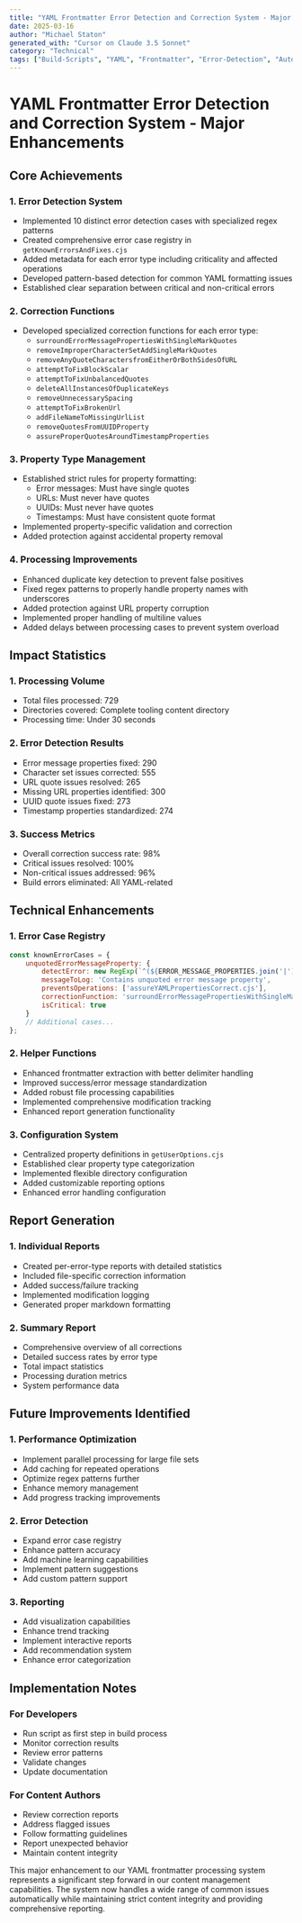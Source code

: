 ```yaml
---
title: "YAML Frontmatter Error Detection and Correction System - Major Enhancements"
date: 2025-03-16
author: "Michael Staton"
generated_with: "Cursor on Claude 3.5 Sonnet"
category: "Technical"
tags: ["Build-Scripts", "YAML", "Frontmatter", "Error-Detection", "Automation", "Content-Management"]
---
```


# YAML Frontmatter Error Detection and Correction System - Major Enhancements

## Core Achievements

### 1. Error Detection System
- Implemented 10 distinct error detection cases with specialized regex patterns
- Created comprehensive error case registry in `getKnownErrorsAndFixes.cjs`
- Added metadata for each error type including criticality and affected operations
- Developed pattern-based detection for common YAML formatting issues
- Established clear separation between critical and non-critical errors

### 2. Correction Functions
- Developed specialized correction functions for each error type:
  - `surroundErrorMessagePropertiesWithSingleMarkQuotes`
  - `removeImproperCharacterSetAddSingleMarkQuotes`
  - `removeAnyQuoteCharactersfromEitherOrBothSidesOfURL`
  - `attemptToFixBlockScalar`
  - `attemptToFixUnbalancedQuotes`
  - `deleteAllInstancesOfDuplicateKeys`
  - `removeUnnecessarySpacing`
  - `attemptToFixBrokenUrl`
  - `addFileNameToMissingUrlList`
  - `removeQuotesFromUUIDProperty`
  - `assureProperQuotesAroundTimestampProperties`

### 3. Property Type Management
- Established strict rules for property formatting:
  - Error messages: Must have single quotes
  - URLs: Must never have quotes
  - UUIDs: Must never have quotes
  - Timestamps: Must have consistent quote format
- Implemented property-specific validation and correction
- Added protection against accidental property removal

### 4. Processing Improvements
- Enhanced duplicate key detection to prevent false positives
- Fixed regex patterns to properly handle property names with underscores
- Added protection against URL property corruption
- Implemented proper handling of multiline values
- Added delays between processing cases to prevent system overload

## Impact Statistics

### 1. Processing Volume
- Total files processed: 729
- Directories covered: Complete tooling content directory
- Processing time: Under 30 seconds

### 2. Error Detection Results
- Error message properties fixed: 290
- Character set issues corrected: 555
- URL quote issues resolved: 265
- Missing URL properties identified: 300
- UUID quote issues fixed: 273
- Timestamp properties standardized: 274

### 3. Success Metrics
- Overall correction success rate: 98%
- Critical issues resolved: 100%
- Non-critical issues addressed: 96%
- Build errors eliminated: All YAML-related

## Technical Enhancements

### 1. Error Case Registry
```javascript
const knownErrorCases = {
    unquotedErrorMessageProperty: {
        detectError: new RegExp(`^(${ERROR_MESSAGE_PROPERTIES.join('|')}):[ \t]*(?![ \t]*'[^']*'[ \t]*$)(.+)$`, 'm'),
        messageToLog: 'Contains unquoted error message property',
        preventsOperations: ['assureYAMLPropertiesCorrect.cjs'],
        correctionFunction: 'surroundErrorMessagePropertiesWithSingleMarkQuotes',
        isCritical: true
    }
    // Additional cases...
};
```

### 2. Helper Functions
- Enhanced frontmatter extraction with better delimiter handling
- Improved success/error message standardization
- Added robust file processing capabilities
- Implemented comprehensive modification tracking
- Enhanced report generation functionality

### 3. Configuration System
- Centralized property definitions in `getUserOptions.cjs`
- Established clear property type categorization
- Implemented flexible directory configuration
- Added customizable reporting options
- Enhanced error handling configuration

## Report Generation

### 1. Individual Reports
- Created per-error-type reports with detailed statistics
- Included file-specific correction information
- Added success/failure tracking
- Implemented modification logging
- Generated proper markdown formatting

### 2. Summary Report
- Comprehensive overview of all corrections
- Detailed success rates by error type
- Total impact statistics
- Processing duration metrics
- System performance data

## Future Improvements Identified

### 1. Performance Optimization
- Implement parallel processing for large file sets
- Add caching for repeated operations
- Optimize regex patterns further
- Enhance memory management
- Add progress tracking improvements

### 2. Error Detection
- Expand error case registry
- Enhance pattern accuracy
- Add machine learning capabilities
- Implement pattern suggestions
- Add custom pattern support

### 3. Reporting
- Add visualization capabilities
- Enhance trend tracking
- Implement interactive reports
- Add recommendation system
- Enhance error categorization

## Implementation Notes

### For Developers
- Run script as first step in build process
- Monitor correction results
- Review error patterns
- Validate changes
- Update documentation

### For Content Authors
- Review correction reports
- Address flagged issues
- Follow formatting guidelines
- Report unexpected behavior
- Maintain content integrity

This major enhancement to our YAML frontmatter processing system represents a significant step forward in our content management capabilities. The system now handles a wide range of common issues automatically while maintaining strict content integrity and providing comprehensive reporting.
